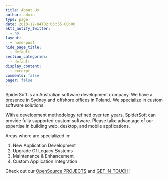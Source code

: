 ```yaml
---
title: About Us
author: admin
type: page
date: 2010-12-04T02:05:55+00:00
aktt_notify_twitter:
  - no
layout:
  - home-post
hide_page_title:
  - default
section_categories:
  - default
display_content:
  - excerpt
comments: false
pager: false
---
```

SpiderSoft is an Australian software development company. We have a presence in Sydney and offshore offices in Poland. We specialize in custom software solutions.


With a development methodology refined over ten years, SpiderSoft can provide fully supported custom software. Please take advantage of our expertise in building web, desktop, and mobile applications.

Areas where are specialized in:

  1. New Application Development
  2. Upgrade Of Legacy Systems
  3. Maintenance & Enhancement
  4. Custom Application Integration

Check out our [OpenSource PROJECTS][1] and [GET IN TOUCH][2]!

 [1]: /projects/ "Projects"
 [2]: /contact-us/ "Contact"
